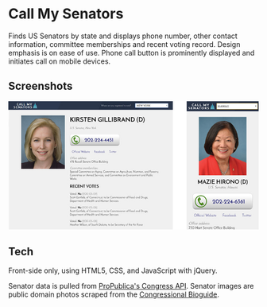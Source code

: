 # Call My Senators #
Finds US Senators by state and displays phone number, other contact information, committee memberships and recent voting record. Design emphasis is on ease of use. Phone call button is prominently displayed and initiates call on mobile devices.

## Screenshots ##
![](images/screenshots.jpg)


## Tech ##
Front-side only, using HTML5, CSS, and JavaScript with jQuery.

Senator data is pulled from [ProPublica's Congress API](https://propublica.github.io/congress-api-docs/). Senator images are public domain photos scraped from the [Congressional Bioguide](https://github.com/unitedstates/images).